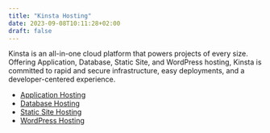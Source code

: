 ```yaml
---
title: "Kinsta Hosting"
date: 2023-09-08T10:11:28+02:00
draft: false
---
```


Kinsta is an all-in-one cloud platform that powers projects of every size. Offering Application, Database, Static Site, and WordPress hosting, Kinsta is committed to rapid and secure infrastructure, easy deployments, and a developer-centered experience. 

- [Application Hosting](https://kinsta.com/application-hosting)
- [Database Hosting](https://kinsta.com/database-hosting)
- [Static Site Hosting](https://kinsta.com/static-site-hosting)
- [WordPress Hosting](https://kinsta.com/wordpress-hosting)
